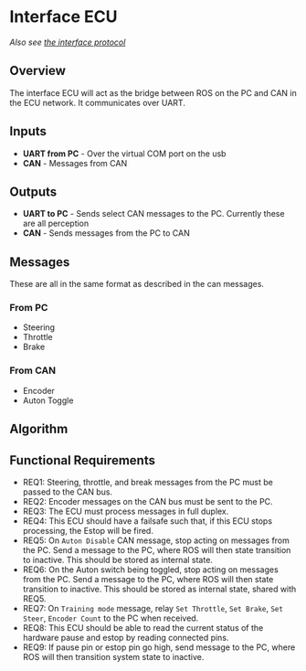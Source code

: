 # Interface ECU

_Also see [the interface protocol](./Interface-ECU-Protocol.md)_

## Overview 
The interface ECU will act as the bridge between ROS on the PC and CAN
in the ECU network. It communicates over UART.

## Inputs
- **UART from PC** - Over the virtual COM port on the usb
- **CAN** - Messages from CAN

## Outputs
- **UART to PC** - Sends select CAN messages to the PC. Currently these are all perception
- **CAN** - Sends messages from the PC to CAN

## Messages 

These are all in the same format as described in the can messages.

### From PC
- Steering
- Throttle
- Brake

### From CAN
- Encoder
- Auton Toggle

## Algorithm

## Functional Requirements

- REQ1: Steering, throttle, and break messages from the PC must be passed to the CAN bus.
- REQ2: Encoder messages on the CAN bus must be sent to the PC.
- REQ3: The ECU must process messages in full duplex.
- REQ4: This ECU should have a failsafe such that, if this ECU stops processing, the Estop will be fired.
- REQ5: On `Auton Disable` CAN message, stop acting on messages from the PC. Send a message to the PC, where ROS will then state transition to inactive. 
This should be stored as internal state.
- REQ6: On the Auton switch being toggled, stop acting on messages from the PC. Send a message to the PC, where ROS will then state transition to inactive. This should be stored as internal state, shared with REQ5.
- REQ7: On `Training mode` message, relay `Set Throttle`, `Set Brake`, `Set Steer`, `Encoder Count` to the PC when received.
- REQ8: This ECU should be able to read the current status of the hardware pause and estop by reading connected pins.
- REQ9: If pause pin or estop pin go high, send message to the PC, where ROS will then transition system state to inactive.
